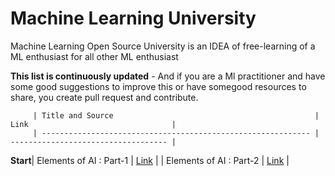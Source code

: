 # Machine Learning University

Machine Learning Open Source University is an IDEA of free-learning of a ML enthusiast for all other ML enthusiast

**This list is continuously updated** - And if you are a Ml practitioner and have some good suggestions to improve this or have somegood resources to share, you create pull request and contribute.




         | Title and Source                                             | Link                                |
         | ------------------------------------------------------------ | ----------------------------------- |
**Start**| Elements of AI :  Part-1                                     | [Link](https://course.elementsofai.com/) |
         | Elements of AI :  Part-2                                     | [Link](https://buildingai.elementsofai.com/) |

